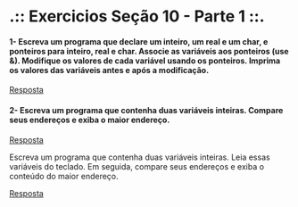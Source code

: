 # .:: Exercicios Seção 10 - Parte 1 ::.

#### 1- Escreva um programa que declare um inteiro, um real e um char, e ponteiros para inteiro, real e char. Associe as variáveis aos ponteiros (use &). Modifique os valores de cada variável usando os ponteiros. Imprima os valores das variáveis antes e após a modificação.

[Resposta](./ExerciciosResolvidos/ex001.c)

#### 2- Escreva um programa que contenha duas variáveis inteiras. Compare seus endereços e exiba o maior endereço.

[Resposta](./ExerciciosResolvidos/ex002.c)

Escreva um programa que contenha duas variáveis inteiras. Leia essas variáveis do teclado. Em seguida, compare seus endereços e exiba o conteúdo do maior endereço.

[Resposta](./ExerciciosResolvidos/ex003.c)

